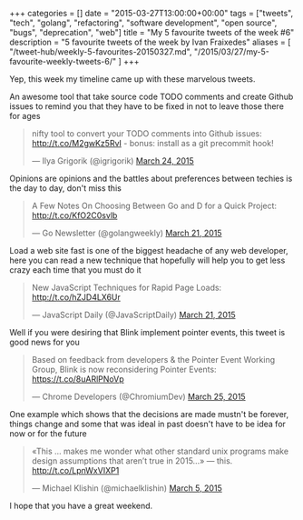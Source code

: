 +++
categories = []
date = "2015-03-27T13:00:00+00:00"
tags = ["tweets", "tech", "golang", "refactoring", "software development", "open source", "bugs", "deprecation", "web"]
title = "My 5 favourite tweets of the week #6"
description = "5 favourite tweets of the week by Ivan Fraixedes"
aliases = [
  "/tweet-hub/weekly-5-favourites-20150327.md",
  "/2015/03/27/my-5-favourite-weekly-tweets-6/"
]
+++

Yep, this week my timeline came up with these marvelous tweets.

An awesome tool that take source code TODO comments and create Github issues to remind you that they have to be fixed in not to leave those there for ages

<blockquote class="twitter-tweet tw-align-center" data-partner="tweetdeck"><p>nifty tool to convert your TODO comments into Github issues: <a href="http://t.co/M2gwKz5RvI">http://t.co/M2gwKz5RvI</a> - bonus: install as a git precommit hook!</p>&mdash; Ilya Grigorik (@igrigorik) <a href="https://twitter.com/igrigorik/status/580429907521503232">March 24, 2015</a></blockquote>
<script async src="//platform.twitter.com/widgets.js" charset="utf-8"></script>


Opinions are opinions and the battles about preferences between techies is the day to day, don't miss this

<blockquote class="twitter-tweet tw-align-center" data-partner="tweetdeck"><p>A Few Notes On Choosing Between Go and D for a Quick Project: <a href="http://t.co/KfO2C0svlb">http://t.co/KfO2C0svlb</a></p>&mdash; Go Newsletter (@golangweekly) <a href="https://twitter.com/golangweekly/status/579311506665406464">March 21, 2015</a></blockquote>
<script async src="//platform.twitter.com/widgets.js" charset="utf-8"></script>


Load a web site fast is one of the biggest headache of any web developer, here you can read a new technique that hopefully will help you to get less crazy each time that you must do it

<blockquote class="twitter-tweet tw-align-center" data-partner="tweetdeck"><p>New JavaScript Techniques for Rapid Page Loads: <a href="http://t.co/hZJD4LX6Ur">http://t.co/hZJD4LX6Ur</a></p>&mdash; JavaScript Daily (@JavaScriptDaily) <a href="https://twitter.com/JavaScriptDaily/status/579270070611931138">March 21, 2015</a></blockquote>
<script async src="//platform.twitter.com/widgets.js" charset="utf-8"></script>


Well if you were desiring that Blink implement pointer events, this tweet is good news for you

<blockquote class="twitter-tweet tw-align-center" data-partner="tweetdeck"><p>Based on feedback from developers &amp; the Pointer Event Working Group, Blink is now reconsidering Pointer Events: <a href="https://t.co/8uARlPNoVp">https://t.co/8uARlPNoVp</a></p>&mdash; Chrome Developers (@ChromiumDev) <a href="https://twitter.com/ChromiumDev/status/580764127691411456">March 25, 2015</a></blockquote>
<script async src="//platform.twitter.com/widgets.js" charset="utf-8"></script>


One example which shows that the decisions are made mustn't be forever, things change and some that was ideal in past doesn't have to be idea for now or for the future

<blockquote class="twitter-tweet tw-align-center" data-partner="tweetdeck"><p>«This … makes me wonder what other standard unix programs make design assumptions that aren’t true in 2015…» — this.&#10;&#10;<a href="http://t.co/LpnWxVIXP1">http://t.co/LpnWxVIXP1</a></p>&mdash; Michael Klishin (@michaelklishin) <a href="https://twitter.com/michaelklishin/status/573599284454637568">March 5, 2015</a></blockquote>
<script async src="//platform.twitter.com/widgets.js" charset="utf-8"></script>


I hope that you have a great weekend.
